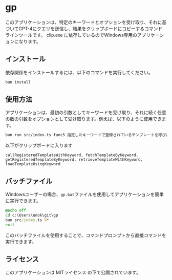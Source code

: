 
# gp

このアプリケーションは、特定のキーワードとオプションを受け取り、それに基づいてGPT-4にクエリを送信し、結果をクリップボードにコピーするコマンドラインツールです。
clip.exe に依存しているのでWindows専用のアプリケーションになります。

## インストール

依存関係をインストールするには、以下のコマンドを実行してください。

```bash
bun install
```

## 使用方法

アプリケーションは、最初の引数としてキーワードを受け取り、それに続く任意の数の引数をオプションとして受け取ります。例えば、以下のように使用できます。

```bash
bun run src/index.ts func5 指定したキーワードで登録されているテンプレートを呼び出す関数
```

以下がクリップボードに入ります
```
callRegisteredTemplateWithKeyword, fetchTemplateByKeyword, getRegisteredTemplateByKeyword, retrieveTemplateWithKeyword, loadTemplateUsingKeyword
```

## バッチファイル

Windowsユーザーの場合、`gp.bat`ファイルを使用してアプリケーションを簡単に実行できます。

```bat
@echo off
cd c:\Users\unok\git\gp
bun src/index.ts %*
exit
```

このバッチファイルを使用することで、コマンドプロンプトから直接コマンドを実行できます。

## ライセンス

このアプリケーションは MITライセンス の下で公開されています。